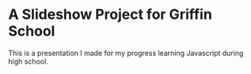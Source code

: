 # A Slideshow Project for Griffin School

This is a presentation I made for my progress learning Javascript during high school.
